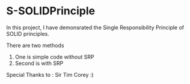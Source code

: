 # S-SOLIDPrinciple

In this project, I have demonsrated the Single Responsibility Principle of SOLID principles.

There are two methods
1. One is simple code without SRP
2. Second is with SRP 

Special Thanks to : Sir Tim Corey :)
